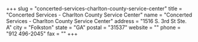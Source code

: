 +++
slug = "concerted-services-charlton-county-service-center"
title = "Concerted Services - Charlton County Service Center"
name = "Concerted Services - Charlton County Service Center"
address = "1516 S. 3rd St Ste. A"
city = "Folkston"
state = "GA"
postal = "31537"
website = ""
phone = "912 496-2045"
fax = ""
+++
